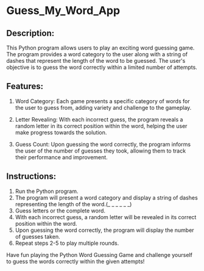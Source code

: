 # Guess_My_Word_App

## Description:
This Python program allows users to play an exciting word guessing game. The program provides a word category to the user along with a string of dashes that represent the length of the word to be guessed. The user's objective is to guess the word correctly within a limited number of attempts.

## Features:
1. Word Category: Each game presents a specific category of words for the user to guess from, adding variety and challenge to the gameplay.

2. Letter Revealing: With each incorrect guess, the program reveals a random letter in its correct position within the word, helping the user make progress towards the solution.

3. Guess Count: Upon guessing the word correctly, the program informs the user of the number of guesses they took, allowing them to track their performance and improvement.

## Instructions:
1. Run the Python program.
2. The program will present a word category and display a string of dashes representing the length of the word.(_ _ _ _ _ _)
3. Guess letters or the complete word.
4. With each incorrect guess, a random letter will be revealed in its correct position within the word.
5. Upon guessing the word correctly, the program will display the number of guesses taken.
6. Repeat steps 2-5 to play multiple rounds.

Have fun playing the Python Word Guessing Game and challenge yourself to guess the words correctly within the given attempts!
